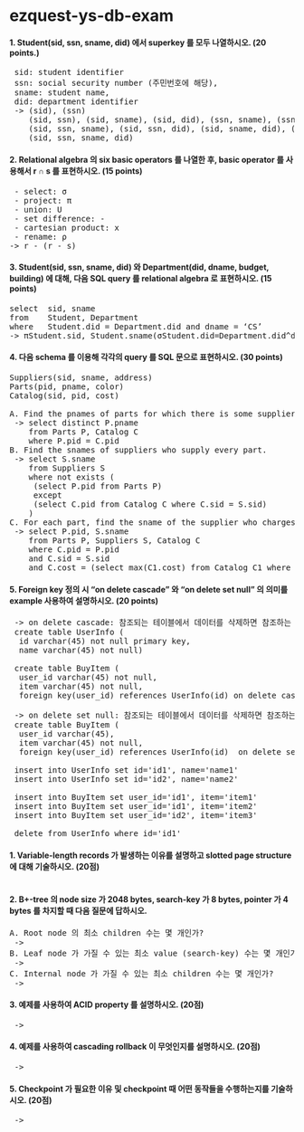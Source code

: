 # ezquest-ys-db-exam

#### 1. Student(sid, ssn, sname, did) 에서 superkey 를 모두 나열하시오. (20 points.)
<pre>
 sid: student identifier
 ssn: social security number (주민번호에 해당),
 sname: student name, 
 did: department identifier
 -> (sid), (ssn)
    (sid, ssn), (sid, sname), (sid, did), (ssn, sname), (ssn, did)
    (sid, ssn, sname), (sid, ssn, did), (sid, sname, did), (ssn, sname, did)
    (sid, ssn, sname, did)
</pre>

#### 2. Relational algebra 의 six basic operators 를 나열한 후, basic operator 를 사용해서 r ∩ s 를 표현하시오. (15 points)
<pre>
 - select: σ
 - project: π
 - union: U
 - set difference: -
 - cartesian product: x
 - rename: ρ
-> r - (r - s)
</pre>

#### 3. Student(sid, ssn, sname, did) 와 Department(did, dname, budget, building) 에 대해, 다음 SQL query 를 relational algebra 로 표현하시오. (15 points)
<pre>
select	sid, sname
from	Student, Department
where	Student.did = Department.did and dname = ‘CS’
-> πStudent.sid, Student.sname(σStudent.did=Department.did^dname='CS'(Student x Department))
</pre>

#### 4. 다음 schema 를 이용해 각각의 query 를 SQL 문으로 표현하시오. (30 points)
<pre>
Suppliers(sid, sname, address)
Parts(pid, pname, color)
Catalog(sid, pid, cost)

A. Find the pnames of parts for which there is some supplier.
 -> select distinct P.pname
    from Parts P, Catalog C
    where P.pid = C.pid
B. Find the snames of suppliers who supply every part.
 -> select S.sname
    from Suppliers S
    where not exists (
     (select P.pid from Parts P)
     except
     (select C.pid from Catalog C where C.sid = S.sid)
    )
C. For each part, find the sname of the supplier who charges the most for that part.
 -> select P.pid, S.sname
    from Parts P, Suppliers S, Catalog C
    where C.pid = P.pid
    and C.sid = S.sid
    and C.cost = (select max(C1.cost) from Catalog C1 where C1.pid = P.pid)
</pre>

#### 5. Foreign key 정의 시 “on delete cascade” 와 “on delete set null” 의 의미를 example 사용하여 설명하시오. (20 points)
<pre>
 -> on delete cascade: 참조되는 테이블에서 데이터를 삭제하면 참조하는 테이블에서도 삭제됨
 create table UserInfo (
  id varchar(45) not null primary key, 
  name varchar(45) not null)
  
 create table BuyItem (
  user_id varchar(45) not null,
  item varchar(45) not null,
  foreign key(user_id) references UserInfo(id) on delete cascade)
  
 -> on delete set null: 참조되는 테이블에서 데이터를 삭제하면 참조하는 테이블의 데이터는 null로 변경 
 create table BuyItem (
  user_id varchar(45),
  item varchar(45) not null,
  foreign key(user_id) references UserInfo(id)  on delete set null)
  
 insert into UserInfo set id='id1', name='name1'
 insert into UserInfo set id='id2', name='name2'

 insert into BuyItem set user_id='id1', item='item1'
 insert into BuyItem set user_id='id1', item='item2'
 insert into BuyItem set user_id='id2', item='item3'

 delete from UserInfo where id='id1'
</pre>


#### 1. Variable-length records 가 발생하는 이유를 설명하고 slotted page structure 에 대해 기술하시오. (20점)
<pre>
</pre>

#### 2. B+-tree 의 node size 가 2048 bytes, search-key 가 8 bytes, pointer 가 4 bytes 를 차지할 때 다음 질문에 답하시오.
<pre>
A. Root node 의 최소 children 수는 몇 개인가?
 ->
B. Leaf node 가 가질 수 있는 최소 value (search-key) 수는 몇 개인가?
 ->
C. Internal node 가 가질 수 있는 최소 children 수는 몇 개인가?
 ->
</pre>

#### 3. 예제를 사용하여 ACID property 를 설명하시오. (20점)
<pre>
 ->
</pre>

#### 4. 예제를 사용하여 cascading rollback 이 무엇인지를 설명하시오. (20점)
<pre>
 ->
</pre>

#### 5. Checkpoint 가 필요한 이유 및 checkpoint 때 어떤 동작들을 수행하는지를 기술하시오. (20점)
<pre>
 ->
</pre>
